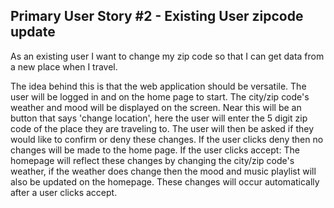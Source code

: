 ## Primary User Story #2 - Existing User zipcode update

As an existing user I want to change my zip code so that I can get data from a new place when I travel.

The idea behind this is that the web application should be versatile. The user will be logged in and on the home page to start.
The city/zip code's weather and mood will be displayed on the screen. Near this will be an button that says 'change location', 
here the user will enter the 5 digit zip code of the place they are traveling to. The user will then be asked if
they would like to confirm or deny these changes. If the user clicks deny then no changes will be made to the home page. If the user clicks accept:
The homepage will reflect these changes by changing the city/zip code's weather, if the weather does change then the mood and music playlist 
will also be updated on the homepage. These changes will occur automatically after a user clicks accept.

